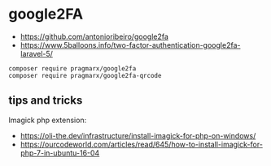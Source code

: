 # google2FA

- https://github.com/antonioribeiro/google2fa
- https://www.5balloons.info/two-factor-authentication-google2fa-laravel-5/

```
composer require pragmarx/google2fa
composer require pragmarx/google2fa-qrcode
```

## tips and tricks

Imagick php extension:
- https://oli-the.dev/infrastructure/install-imagick-for-php-on-windows/
- https://ourcodeworld.com/articles/read/645/how-to-install-imagick-for-php-7-in-ubuntu-16-04